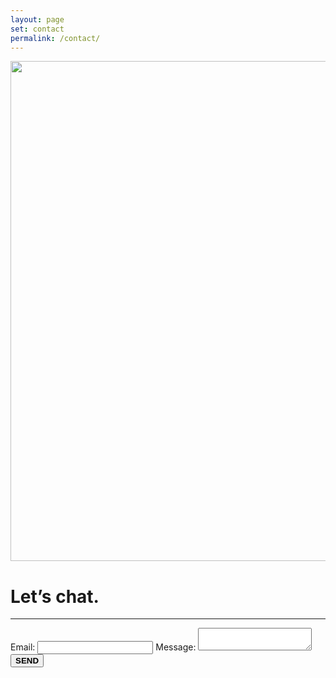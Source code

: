 ```yaml
---
layout: page
set: contact
permalink: /contact/
---
```


  <div class="row g-0 row-cols-1 row-cols-lg-3">
    <div class="col-lg-4 bd-home-thumbs">
        <p class="p-lg-4 pt-0 m-lg-4 mt-0 text-center">
        <img src="../images/v3/my_operator.jpg" class="img-fluid img-sidebar" loading="lazy" width="578" height="800">
        </p>
    </div>
    <div class="col-lg-7">
    <div class="chat">
    <h1>Let&rsquo;s chat.</h1>
    <hr class="order-hr">
    <form action="https://formspree.io/f/mzbodday" method="POST">
      <label>
        Email:
        <input type="email" name="_replyto"  class="mt-2 mb-4 p-2" required>
      </label>
      <label>
        Message:
        <textarea name="message" class="mt-2 p-2" required></textarea>
      </label>
      <!-- your other form fields go here -->
      <button type="submit" class="mt-4"><strong>SEND</strong></button>
    </form>
    </div>
  </div>
</div>
